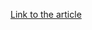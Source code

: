 [Link to the article](https://www.dragos.com/blog/industry-news/ekans-ransomware-and-ics-operations/)
